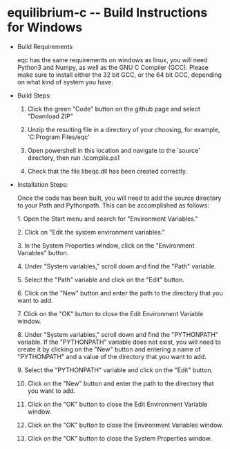 # equilibrium-c -- Build Instructions for Windows

- Build Requirements

    eqc has the same requirements on windows as linux, you will need Python3 and Numpy, as well as the GNU C Compiler (GCC). Please make sure to install either the 32 bit GCC, or the 64 bit GCC, depending on what kind of system you have.

- Build Steps:

    1. Click the green "Code" button on the github page and select "Download ZIP"
    
    2. Unzip the resulting file in a directory of your choosing, for example, 'C:Program Files/eqc'
    
    3. Open powershell in this location and navigate to the 'source' directory, then run .\compile.ps1
    
    4. Check that the file libeqc.dll has been created correctly.

- Installation Steps:

    Once the code has been built, you will need to add the source directory to your Path and Pythonpath. This can be accomplished as follows:

    1. Open the Start menu and search for "Environment Variables."
    
    2. Click on "Edit the system environment variables."
    
    3. In the System Properties window, click on the "Environment Variables" button.
    
    4. Under "System variables," scroll down and find the "Path" variable.
    
    5. Select the "Path" variable and click on the "Edit" button.
    
    6. Click on the "New" button and enter the path to the directory that you want to add.
    
    7. Click on the "OK" button to close the Edit Environment Variable window.
    
    8. Under "System variables," scroll down and find the "PYTHONPATH" variable. If the "PYTHONPATH" variable does not exist, you will need to create it by clicking on the "New" button and entering a name of
    "PYTHONPATH" and a value of the directory that you want to add.
    
    9. Select the "PYTHONPATH" variable and click on the "Edit" button.
    
    10. Click on the "New" button and enter the path to the directory that you want to add.
    
    11. Click on the "OK" button to close the Edit Environment Variable window.
    
    12. Click on the "OK" button to close the Environment Variables window.
    
    13. Click on the "OK" button to close the System Properties window.

